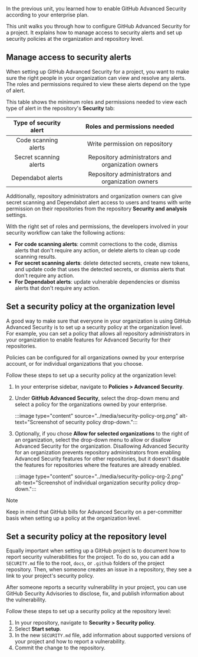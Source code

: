 In the previous unit, you learned how to enable GitHub Advanced Security according to your enterprise plan.

This unit walks you through how to configure GitHub Advanced Security for a project. It explains how to manage access to security alerts and set up security policies at the organization and repository level.

## Manage access to security alerts

When setting up GitHub Advanced Security for a project, you want to make sure the right people in your organization can view and resolve any alerts. The roles and permissions required to view these alerts depend on the type of alert.

This table shows the minimum roles and permissions needed to view each type of alert in the repository's **Security** tab:

| **Type of security alert** |         **Roles and permissions needed**          |
|:--------------------------:|:-------------------------------------------------:|
|    Code scanning alerts    |          Write permission on repository           |
|   Secret scanning alerts   | Repository administrators and organization owners |
|     Dependabot alerts      | Repository administrators and organization owners |

Additionally, repository administrators and organization owners can give secret scanning and Dependabot alert access to users and teams with write permission on their repositories from the repository **Security and analysis** settings.

With the right set of roles and permissions, the developers involved in your security workflow can take the following actions:

- **For code scanning alerts**: commit corrections to the code, dismiss alerts that don't require any action, or delete alerts to clean up code scanning results.
- **For secret scanning alerts**: delete detected secrets, create new tokens, and update code that uses the detected secrets, or dismiss alerts that don't require any action.
- **For Dependabot alerts**: update vulnerable dependencies or dismiss alerts that don't require any action.

## Set a security policy at the organization level

A good way to make sure that everyone in your organization is using GitHub Advanced Security is to set up a security policy at the organization level. For example, you can set a policy that allows all repository administrators in your organization to enable features for Advanced Security for their repositories.

Policies can be configured for all organizations owned by your enterprise account, or for individual organizations that you choose.

Follow these steps to set up a security policy at the organization level:

1. In your enterprise sidebar, navigate to **Policies > Advanced Security**.
1. Under **GitHub Advanced Security**, select the drop-down menu and select a policy for the organizations owned by your enterprise.

    :::image type="content" source="../media/security-policy-org.png" alt-text="Screenshot of security policy drop-down.":::

1. Optionally, if you chose **Allow for selected organizations** to the right of an organization, select the drop-down menu to allow or disallow Advanced Security for the organization. Disallowing Advanced Security for an organization prevents repository administrators from enabling Advanced Security features for other repositories, but it doesn't disable the features for repositories where the features are already enabled.

    :::image type="content" source="../media/security-policy-org-2.png" alt-text="Screenshot of individual organization security policy drop-down.":::

 > [!Note]
 > Keep in mind that GitHub bills for Advanced Security on a per-committer basis when setting up a policy at the organization level.

## Set a security policy at the repository level

Equally important when setting up a GitHub project is to document how to report security vulnerabilities for the project. To do so, you can add a `SECURITY.md` file to the root, `docs`, or `.github` folders of the project repository. Then, when someone creates an issue in a repository, they see a link to your project's security policy.

After someone reports a security vulnerability in your project, you can use GitHub Security Advisories to disclose, fix, and publish information about the vulnerability.

Follow these steps to set up a security policy at the repository level:

1. In your repository, navigate to **Security > Security policy**.
1. Select **Start setup**.
1. In the new `SECURITY.md` file, add information about supported versions of your project and how to report a vulnerability.
1. Commit the change to the repository.
